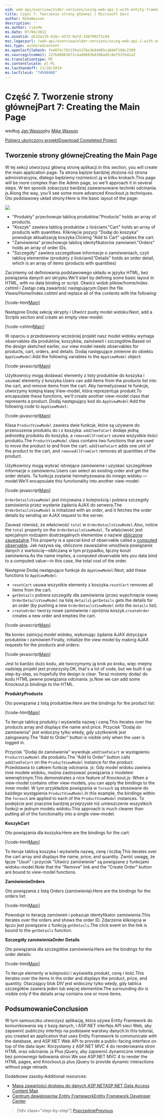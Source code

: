 ```yaml
---
uid: web-api/overview/older-versions/using-web-api-1-with-entity-framework-5/using-web-api-with-entity-framework-part-7
title: Część 7. Tworzenie strony głównej | Microsoft Docs
author: MikeWasson
description: ''
ms.author: riande
ms.date: 07/04/2012
ms.assetid: eb32a17b-626c-4373-9a7d-3387992f3c04
msc.legacyurl: /web-api/overview/older-versions/using-web-api-1-with-entity-framework-5/using-web-api-with-entity-framework-part-7
msc.type: authoredcontent
ms.openlocfilehash: fe4074c701159a137be3644d65ca844f160c2399
ms.sourcegitcommit: 22fbd8863672c4ad6693b8388ad5c8e753fb41a2
ms.translationtype: MT
ms.contentlocale: pl-PL
ms.lasthandoff: 11/28/2019
ms.locfileid: "74599988"
---
```

# <a name="part-7-creating-the-main-page"></a><span data-ttu-id="ecbb3-102">Część 7. Tworzenie strony głównej</span><span class="sxs-lookup"><span data-stu-id="ecbb3-102">Part 7: Creating the Main Page</span></span>

<span data-ttu-id="ecbb3-103">według [Jan Wasson](https://github.com/MikeWasson)</span><span class="sxs-lookup"><span data-stu-id="ecbb3-103">by [Mike Wasson](https://github.com/MikeWasson)</span></span>

[<span data-ttu-id="ecbb3-104">Pobierz ukończony projekt</span><span class="sxs-lookup"><span data-stu-id="ecbb3-104">Download Completed Project</span></span>](https://code.msdn.microsoft.com/ASP-NET-Web-API-with-afa30545)

## <a name="creating-the-main-page"></a><span data-ttu-id="ecbb3-105">Tworzenie strony głównej</span><span class="sxs-lookup"><span data-stu-id="ecbb3-105">Creating the Main Page</span></span>

<span data-ttu-id="ecbb3-106">W tej sekcji utworzysz główną stronę aplikacji.</span><span class="sxs-lookup"><span data-stu-id="ecbb3-106">In this section, you will create the main application page.</span></span> <span data-ttu-id="ecbb3-107">Ta strona będzie bardziej złożona niż strona administracyjna, dlatego będziemy rozmieścić ją w kilku krokach.</span><span class="sxs-lookup"><span data-stu-id="ecbb3-107">This page will be more complex than the Admin page, so we'll approach it in several steps.</span></span> <span data-ttu-id="ecbb3-108">W ten sposób zobaczysz bardziej zaawansowane techniki odcinania. js.</span><span class="sxs-lookup"><span data-stu-id="ecbb3-108">Along the way, you'll see some more advanced Knockout.js techniques.</span></span> <span data-ttu-id="ecbb3-109">Oto podstawowy układ strony:</span><span class="sxs-lookup"><span data-stu-id="ecbb3-109">Here is the basic layout of the page:</span></span>

![](using-web-api-with-entity-framework-part-7/_static/image1.png)

- <span data-ttu-id="ecbb3-110">"Produkty" przechowuje tablicę produktów.</span><span class="sxs-lookup"><span data-stu-id="ecbb3-110">"Products" holds an array of products.</span></span>
- <span data-ttu-id="ecbb3-111">"Koszyk" zawiera tablicę produktów z ilościami.</span><span class="sxs-lookup"><span data-stu-id="ecbb3-111">"Cart" holds an array of products with quantities.</span></span> <span data-ttu-id="ecbb3-112">Kliknięcie pozycji "Dodaj do koszyka" powoduje aktualizację koszyka.</span><span class="sxs-lookup"><span data-stu-id="ecbb3-112">Clicking "Add to Cart" updates the cart.</span></span>
- <span data-ttu-id="ecbb3-113">"Zamówienia" przechowuje tablicę identyfikatorów zamówień.</span><span class="sxs-lookup"><span data-stu-id="ecbb3-113">"Orders" holds an array of order IDs.</span></span>
- <span data-ttu-id="ecbb3-114">"Szczegóły" zawiera szczegółowe informacje o zamówieniach, czyli tablicę elementów (produkty z ilościami)</span><span class="sxs-lookup"><span data-stu-id="ecbb3-114">"Details" holds an order detail, which is an array of items (products with quantities)</span></span>

<span data-ttu-id="ecbb3-115">Zaczniemy od definiowania podstawowego układu w języku HTML, bez powiązania danych ani skryptu.</span><span class="sxs-lookup"><span data-stu-id="ecbb3-115">We'll start by defining some basic layout in HTML, with no data binding or script.</span></span> <span data-ttu-id="ecbb3-116">Otwórz widok plików/home/index. cshtml i Zastąp całą zawartość następującym:</span><span class="sxs-lookup"><span data-stu-id="ecbb3-116">Open the file Views/Home/Index.cshtml and replace all of the contents with the following:</span></span>

[!code-html[Main](using-web-api-with-entity-framework-part-7/samples/sample1.html)]

<span data-ttu-id="ecbb3-117">Następnie Dodaj sekcję skrypty i Utwórz pusty model widoku:</span><span class="sxs-lookup"><span data-stu-id="ecbb3-117">Next, add a Scripts section and create an empty view-model:</span></span>

[!code-cshtml[Main](using-web-api-with-entity-framework-part-7/samples/sample2.cshtml)]

<span data-ttu-id="ecbb3-118">W oparciu o przedstawiony wcześniej projekt nasz model widoku wymaga observables dla produktów, koszyków, zamówień i szczegółów.</span><span class="sxs-lookup"><span data-stu-id="ecbb3-118">Based on the design sketched earlier, our view model needs observables for products, cart, orders, and details.</span></span> <span data-ttu-id="ecbb3-119">Dodaj następujące zmienne do obiektu `AppViewModel`:</span><span class="sxs-lookup"><span data-stu-id="ecbb3-119">Add the following variables to the `AppViewModel` object:</span></span>

[!code-javascript[Main](using-web-api-with-entity-framework-part-7/samples/sample3.js)]

<span data-ttu-id="ecbb3-120">Użytkownicy mogą dodawać elementy z listy produktów do koszyka i usuwać elementy z koszyka.</span><span class="sxs-lookup"><span data-stu-id="ecbb3-120">Users can add items from the products list into the cart, and remove items from the cart.</span></span> <span data-ttu-id="ecbb3-121">Aby hermetyzować te funkcje, utworzymy kolejną klasę View-model, która reprezentuje produkt.</span><span class="sxs-lookup"><span data-stu-id="ecbb3-121">To encapsulate these functions, we'll create another view-model class that represents a product.</span></span> <span data-ttu-id="ecbb3-122">Dodaj następujący kod do `AppViewModel`:</span><span class="sxs-lookup"><span data-stu-id="ecbb3-122">Add the following code to `AppViewModel`:</span></span>

[!code-javascript[Main](using-web-api-with-entity-framework-part-7/samples/sample4.js?highlight=4)]

<span data-ttu-id="ecbb3-123">Klasa `ProductViewModel` zawiera dwie funkcje, które są używane do przenoszenia produktu do i z koszyka: `addItemToCart` dodaje jedną jednostkę produktu do koszyka, a `removeAllFromCart` usuwa wszystkie ilości produktu.</span><span class="sxs-lookup"><span data-stu-id="ecbb3-123">The `ProductViewModel` class contains two functions that are used to move the product to and from the cart: `addItemToCart` adds one unit of the product to the cart, and `removeAllFromCart` removes all quantities of the product.</span></span>

<span data-ttu-id="ecbb3-124">Użytkownicy mogą wybrać istniejące zamówienie i uzyskać szczegółowe informacje o zamówieniu.</span><span class="sxs-lookup"><span data-stu-id="ecbb3-124">Users can select an existing order and get the order details.</span></span> <span data-ttu-id="ecbb3-125">Ta funkcja zostanie hermetyzowana do innego widoku — model:</span><span class="sxs-lookup"><span data-stu-id="ecbb3-125">We'll encapsulate this functionality into another view-model:</span></span>

[!code-javascript[Main](using-web-api-with-entity-framework-part-7/samples/sample5.js?highlight=4)]

<span data-ttu-id="ecbb3-126">`OrderDetailsViewModel` jest inicjowana z kolejnością i pobiera szczegóły zamówienia przez wysłanie żądania AJAX do serwera.</span><span class="sxs-lookup"><span data-stu-id="ecbb3-126">The `OrderDetailsViewModel` is initialized with an order, and it fetches the order details by sending an AJAX request to the server.</span></span>

<span data-ttu-id="ecbb3-127">Zauważ również, że właściwość `total` w `OrderDetailsViewModel`.</span><span class="sxs-lookup"><span data-stu-id="ecbb3-127">Also, notice the `total` property on the `OrderDetailsViewModel`.</span></span> <span data-ttu-id="ecbb3-128">Ta właściwość jest specjalnym rodzajem dostrzegalnych elementów o nazwie [obliczone zauważalne](http://knockoutjs.com/documentation/computedObservables.html).</span><span class="sxs-lookup"><span data-stu-id="ecbb3-128">This property is a special kind of observable called a [computed observable](http://knockoutjs.com/documentation/computedObservables.html).</span></span> <span data-ttu-id="ecbb3-129">Jak nazywa się, obliczone zauważalne umożliwia powiązanie danych z wartością&#8212;obliczaną w tym przypadku, łączny koszt zamówienia.</span><span class="sxs-lookup"><span data-stu-id="ecbb3-129">As the name implies, a computed observable lets you data bind to a computed value&#8212;in this case, the total cost of the order.</span></span>

<span data-ttu-id="ecbb3-130">Następnie Dodaj następujące funkcje do `AppViewModel`:</span><span class="sxs-lookup"><span data-stu-id="ecbb3-130">Next, add these functions to `AppViewModel`:</span></span>

- <span data-ttu-id="ecbb3-131">`resetCart` usuwa wszystkie elementy z koszyka.</span><span class="sxs-lookup"><span data-stu-id="ecbb3-131">`resetCart` removes all items from the cart.</span></span>
- <span data-ttu-id="ecbb3-132">`getDetails` pobiera szczegóły dla zamówienia (przez wypchnięcie nowej `OrderDetailsViewModel` na listę `details`).</span><span class="sxs-lookup"><span data-stu-id="ecbb3-132">`getDetails` gets the details for an order (by pushing a new `OrderDetailsViewModel` onto the `details` list).</span></span>
- <span data-ttu-id="ecbb3-133">`createOrder` tworzy nowe zamówienie i opróżnia koszyk.</span><span class="sxs-lookup"><span data-stu-id="ecbb3-133">`createOrder` creates a new order and empties the cart.</span></span>

[!code-javascript[Main](using-web-api-with-entity-framework-part-7/samples/sample6.js?highlight=4)]

<span data-ttu-id="ecbb3-134">Na koniec zainicjuj model widoku, wykonując żądania AJAX dotyczące produktów i zamówień:</span><span class="sxs-lookup"><span data-stu-id="ecbb3-134">Finally, initialize the view model by making AJAX requests for the products and orders:</span></span>

[!code-javascript[Main](using-web-api-with-entity-framework-part-7/samples/sample7.js)]

<span data-ttu-id="ecbb3-135">Jest to bardzo dużo kodu, ale tworzymymy ją krok po kroku, więc miejmy nadzieję projekt jest przejrzysty.</span><span class="sxs-lookup"><span data-stu-id="ecbb3-135">OK, that's a lot of code, but we built it up step-by-step, so hopefully the design is clear.</span></span> <span data-ttu-id="ecbb3-136">Teraz możemy dodać do kodu HTML pewne powiązania odcinania. js.</span><span class="sxs-lookup"><span data-stu-id="ecbb3-136">Now we can add some Knockout.js bindings to the HTML.</span></span>

<span data-ttu-id="ecbb3-137">**Produkty**</span><span class="sxs-lookup"><span data-stu-id="ecbb3-137">**Products**</span></span>

<span data-ttu-id="ecbb3-138">Oto powiązania z listą produktów:</span><span class="sxs-lookup"><span data-stu-id="ecbb3-138">Here are the bindings for the product list:</span></span>

[!code-html[Main](using-web-api-with-entity-framework-part-7/samples/sample8.html)]

<span data-ttu-id="ecbb3-139">To iteruje tablicę produkty i wyświetla nazwę i cenę.</span><span class="sxs-lookup"><span data-stu-id="ecbb3-139">This iterates over the products array and displays the name and price.</span></span> <span data-ttu-id="ecbb3-140">Przycisk "Dodaj do zamówienia" jest widoczny tylko wtedy, gdy użytkownik jest zalogowany.</span><span class="sxs-lookup"><span data-stu-id="ecbb3-140">The "Add to Order" button is visible only when the user is logged in.</span></span>

<span data-ttu-id="ecbb3-141">Przycisk "Dodaj do zamówienia" wywołuje `addItemToCart` w wystąpieniu `ProductViewModel` dla produktu.</span><span class="sxs-lookup"><span data-stu-id="ecbb3-141">The "Add to Order" button calls `addItemToCart` on the `ProductViewModel` instance for the product.</span></span> <span data-ttu-id="ecbb3-142">Przedstawia to całkiem funkcję odcinania. js: Gdy model widoku zawiera inne modele widoku, można zastosować powiązania z modelem wewnętrznym.</span><span class="sxs-lookup"><span data-stu-id="ecbb3-142">This demonstrates a nice feature of Knockout.js: When a view-model contains other view-models, you can apply the bindings to the inner model.</span></span> <span data-ttu-id="ecbb3-143">W tym przykładzie powiązania w `foreach` są stosowane do każdego wystąpienia `ProductViewModel`.</span><span class="sxs-lookup"><span data-stu-id="ecbb3-143">In this example, the bindings within the `foreach` are applied to each of the `ProductViewModel` instances.</span></span> <span data-ttu-id="ecbb3-144">To podejście jest znacznie bardziej przejrzyste niż umieszczenie wszystkich funkcji w jednym modelu widoku.</span><span class="sxs-lookup"><span data-stu-id="ecbb3-144">This approach is much cleaner than putting all of the functionality into a single view-model.</span></span>

<span data-ttu-id="ecbb3-145">**Koszyk**</span><span class="sxs-lookup"><span data-stu-id="ecbb3-145">**Cart**</span></span>

<span data-ttu-id="ecbb3-146">Oto powiązania dla koszyka:</span><span class="sxs-lookup"><span data-stu-id="ecbb3-146">Here are the bindings for the cart:</span></span>

[!code-html[Main](using-web-api-with-entity-framework-part-7/samples/sample9.html)]

<span data-ttu-id="ecbb3-147">To iteruje tablicę koszyka i wyświetla nazwę, cenę i liczbę.</span><span class="sxs-lookup"><span data-stu-id="ecbb3-147">This iterates over the cart array and displays the name, price, and quantity.</span></span> <span data-ttu-id="ecbb3-148">Zwróć uwagę, że łącze "Usuń" i przycisk "Utwórz zamówienie" są powiązane z funkcjami widoku-model.</span><span class="sxs-lookup"><span data-stu-id="ecbb3-148">Note that the "Remove" link and the "Create Order" button are bound to view-model functions.</span></span>

<span data-ttu-id="ecbb3-149">**Zamówienie**</span><span class="sxs-lookup"><span data-stu-id="ecbb3-149">**Orders**</span></span>

<span data-ttu-id="ecbb3-150">Oto powiązania z listą Orders (zamówienia):</span><span class="sxs-lookup"><span data-stu-id="ecbb3-150">Here are the bindings for the orders list:</span></span>

[!code-html[Main](using-web-api-with-entity-framework-part-7/samples/sample10.html)]

<span data-ttu-id="ecbb3-151">Powoduje to iterację zamówień i pokazuje identyfikator zamówienia.</span><span class="sxs-lookup"><span data-stu-id="ecbb3-151">This iterates over the orders and shows the order ID.</span></span> <span data-ttu-id="ecbb3-152">Zdarzenie kliknięcia w łączu jest powiązane z funkcją `getDetails`.</span><span class="sxs-lookup"><span data-stu-id="ecbb3-152">The click event on the link is bound to the `getDetails` function.</span></span>

<span data-ttu-id="ecbb3-153">**Szczegóły zamówienia**</span><span class="sxs-lookup"><span data-stu-id="ecbb3-153">**Order Details**</span></span>

<span data-ttu-id="ecbb3-154">Oto powiązania dla szczegółów zamówienia:</span><span class="sxs-lookup"><span data-stu-id="ecbb3-154">Here are the bindings for the order details:</span></span>

[!code-html[Main](using-web-api-with-entity-framework-part-7/samples/sample11.html)]

<span data-ttu-id="ecbb3-155">To iteruje elementy w kolejności i wyświetla produkt, cenę i ilość.</span><span class="sxs-lookup"><span data-stu-id="ecbb3-155">This iterates over the items in the order and displays the product, price, and quantity.</span></span> <span data-ttu-id="ecbb3-156">Otaczający blok DIV jest widoczny tylko wtedy, gdy tablica szczegółów zawiera jeden lub więcej elementów.</span><span class="sxs-lookup"><span data-stu-id="ecbb3-156">The surrounding div is visible only if the details array contains one or more items.</span></span>

## <a name="conclusion"></a><span data-ttu-id="ecbb3-157">Podsumowanie</span><span class="sxs-lookup"><span data-stu-id="ecbb3-157">Conclusion</span></span>

<span data-ttu-id="ecbb3-158">W tym samouczku utworzysz aplikację, która używa Entity Framework do komunikowania się z bazą danych, i ASP.NET interfejs API sieci Web, aby zapewnić publiczny interfejs na podstawie warstwy danych.</span><span class="sxs-lookup"><span data-stu-id="ecbb3-158">In this tutorial, you created an application that uses Entity Framework to communicate with the database, and ASP.NET Web API to provide a public-facing interface on top of the data layer.</span></span> <span data-ttu-id="ecbb3-159">Korzystamy z ASP.NET MVC 4 do renderowania stron HTML oraz odcinania. js Plus jQuery, aby zapewnić dynamiczne interakcje bez ponownego ładowania stron.</span><span class="sxs-lookup"><span data-stu-id="ecbb3-159">We use ASP.NET MVC 4 to render the HTML pages, and Knockout.js plus jQuery to provide dynamic interactions without page reloads.</span></span>

<span data-ttu-id="ecbb3-160">Dodatkowe zasoby:</span><span class="sxs-lookup"><span data-stu-id="ecbb3-160">Additional resources:</span></span>

- [<span data-ttu-id="ecbb3-161">Mapa zawartości dostępu do danych ASP.NET</span><span class="sxs-lookup"><span data-stu-id="ecbb3-161">ASP.NET Data Access Content Map</span></span>](https://msdn.microsoft.com/library/6759sth4.aspx)
- [<span data-ttu-id="ecbb3-162">Centrum deweloperów Entity Framework</span><span class="sxs-lookup"><span data-stu-id="ecbb3-162">Entity Framework Developer Center</span></span>](https://msdn.microsoft.com/data/ef)

> [!div class="step-by-step"]
> [<span data-ttu-id="ecbb3-163">Poprzednie</span><span class="sxs-lookup"><span data-stu-id="ecbb3-163">Previous</span></span>](using-web-api-with-entity-framework-part-6.md)

